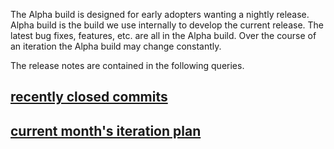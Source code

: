 The Alpha build is designed for early adopters wanting a nightly release. Alpha build is the build we use internally to develop the current release. The latest bug fixes, features, etc. are all in the Alpha build. Over the course of an iteration the Alpha build may change constantly. 

The release notes are contained in the following queries. 

## [recently closed commits](https://github.com/Microsoft/vscode/issues?utf8=%E2%9C%93&q=is%3Aissue+is%3Aclosed) 

## [current month's iteration plan](https://github.com/Microsoft/vscode/issues?q=is%3Aissue+is%3Aclosed+label%3Aiteration-plan)